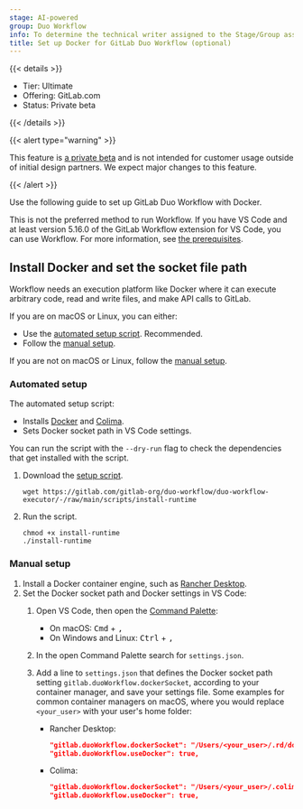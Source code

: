```yaml
---
stage: AI-powered
group: Duo Workflow
info: To determine the technical writer assigned to the Stage/Group associated with this page, see https://handbook.gitlab.com/handbook/product/ux/technical-writing/#assignments
title: Set up Docker for GitLab Duo Workflow (optional)
---
```


{{< details >}}

- Tier: Ultimate
- Offering: GitLab.com
- Status: Private beta

{{< /details >}}

{{< alert type="warning" >}}

This feature is [a private beta](../../policy/development_stages_support.md) and is not intended for customer usage outside of initial design partners. We expect major changes to this feature.

{{< /alert >}}

Use the following guide to set up GitLab Duo Workflow with Docker.

This is not the preferred method to run Workflow.
If you have VS Code and at least version 5.16.0 of the GitLab Workflow extension for VS Code,
you can use Workflow. For more information, see [the prerequisites](_index.md#prerequisites).

## Install Docker and set the socket file path

Workflow needs an execution platform like Docker where it can execute arbitrary code,
read and write files, and make API calls to GitLab.

If you are on macOS or Linux, you can either:

- Use the [automated setup script](docker_set_up.md#automated-setup). Recommended.
- Follow the [manual setup](docker_set_up.md#manual-setup).

If you are not on macOS or Linux, follow the [manual setup](docker_set_up.md#manual-setup).

### Automated setup

The automated setup script:

- Installs [Docker](https://formulae.brew.sh/formula/docker) and [Colima](https://github.com/abiosoft/colima).
- Sets Docker socket path in VS Code settings.

You can run the script with the `--dry-run` flag to check the dependencies
that get installed with the script.

1. Download the [setup script](https://gitlab.com/gitlab-org/duo-workflow/duo-workflow-executor/-/blob/main/scripts/install-runtime).

   ```shell
   wget https://gitlab.com/gitlab-org/duo-workflow/duo-workflow-executor/-/raw/main/scripts/install-runtime
   ```

1. Run the script.

   ```shell
   chmod +x install-runtime
   ./install-runtime
   ```

### Manual setup

1. Install a Docker container engine, such as [Rancher Desktop](https://docs.rancherdesktop.io/getting-started/installation/).
1. Set the Docker socket path and Docker settings in VS Code:
   1. Open VS Code, then open the [Command Palette](https://code.visualstudio.com/docs/getstarted/userinterface#_command-palette):
      - On macOS: <kbd>Cmd</kbd> + <kbd>,</kbd>
      - On Windows and Linux: <kbd>Ctrl</kbd> + <kbd>,</kbd>
   1. In the open Command Palette search for `settings.json`.
   1. Add a line to `settings.json` that defines the Docker socket path setting `gitlab.duoWorkflow.dockerSocket`,
      according to your container manager, and save your settings file. Some examples for common container
      managers on macOS, where you would replace `<your_user>` with your user's home folder:

      - Rancher Desktop:

         ```json
         "gitlab.duoWorkflow.dockerSocket": "/Users/<your_user>/.rd/docker.sock",
         "gitlab.duoWorkflow.useDocker": true,
         ```

      - Colima:

         ```json
         "gitlab.duoWorkflow.dockerSocket": "/Users/<your_user>/.colima/default/docker.sock",
         "gitlab.duoWorkflow.useDocker": true,
         ```
